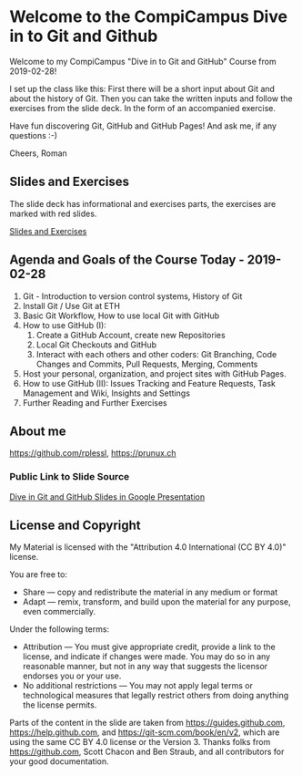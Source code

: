 # Welcome to the CompiCampus Dive in to Git and Github 

Welcome to my CompiCampus "Dive in to Git and GitHub" Course from 2019-02-28!

I set up the class like this: First there will be a short input about Git and about the history of Git. Then you can take the written inputs and follow the exercises from the slide deck. In the form of an accompanied exercise.

Have fun discovering Git, GitHub and GitHub Pages! And ask me, if any questions :-)

Cheers, Roman 

## Slides and Exercises

The slide deck has informational and exercises parts, the exercises are marked with red slides.

[Slides and Exercises](https://github.com/rplessl/compicampus-git-intro/raw/master/docs/CompiCampus%20-%20Dive%20in%20to%20Git%20and%20GitHub%20-%202019-02-28.pdf)


## Agenda and Goals of the Course Today - 2019-02-28

1. Git - Introduction to version control systems, History of Git
2. Install Git / Use Git at ETH
3. Basic Git Workflow, How to use local Git with GitHub
4. How to use GitHub (I):
   1. Create a GitHub Account, create new Repositories
   2. Local Git Checkouts and GitHub 
   3. Interact with each others and other coders: Git Branching, Code Changes and Commits, Pull Requests, Merging, Comments
5. Host your personal, organization, and project sites with GitHub Pages.
6. How to use GitHub (II): Issues Tracking and Feature Requests, Task Management and Wiki, Insights and Settings
7. Further Reading and Further Exercises

## About me

https://github.com/rplessl, https://prunux.ch

### Public Link to Slide Source
 
[Dive in Git and GitHub Slides in Google Presentation](https://docs.google.com/presentation/d/17xlAt8DQ5SuLHY08N82ziwVy5g9IYtJ5EzZS1ncvmjI/edit?usp=sharing)

## License and Copyright

My Material is licensed with the "Attribution 4.0 International (CC BY 4.0)" license.

You are free to:
* Share — copy and redistribute the material in any medium or format
* Adapt — remix, transform, and build upon the material for any purpose, even commercially.

Under the following terms:
* Attribution — You must give appropriate credit, provide a link to the license, and indicate if changes were made. You may do so in any reasonable manner, but not in any way that suggests the licensor endorses you or your use.
* No additional restrictions — You may not apply legal terms or technological measures that legally restrict others from doing anything the license permits.

Parts of the content in the slide are taken from https://guides.github.com, https://help.github.com, and https://git-scm.com/book/en/v2, which are using the same CC BY 4.0 license or the Version 3. Thanks folks from https://github.com, Scott Chacon and Ben Straub, and all contributors for your good documentation. 



